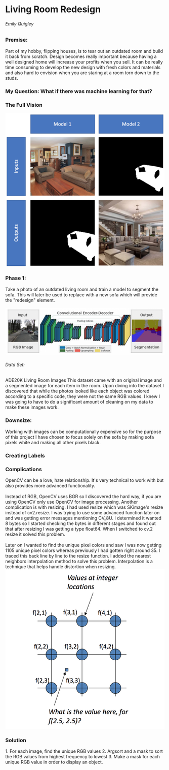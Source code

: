 <h1> Living Room Redesign</h1>

<h6>Emily Quigley</h6>  

<h3>Premise:</h3> Part of my hobby, flipping houses, is to tear out an outdated room and build it back from scratch. Design becomes really important because having a well designed home will increase your profits when you sell. It can be really time consuming to develop the new design with fresh colors and materials and also hard to envision when you are staring at a room torn down to the studs.

<h3>My Question: What if there was machine learning for that? </h3>

<h3>The Full Vision</h3> 


<img src='images/model_diagram.png'>

<h3>Phase 1:</h3> Take a photo of an outdated living room and train a model to segment the sofa. This will later be used to replace with a new sofa which will provide the "redesign" element.
<br>
<br>

<img src='images/segnetarch.png'>


<h6> Data Set:</h6> ADE20K Living Room Images
This dataset came with an original image and a segmented image for each item in the room. Upon diving into the dataset I discovered that while the photos looked like each object was colored according to a specific code, they were not the same RGB values. I knew I was going to have to do a significant amount of cleaning on my data to make these images work.

<h3>Downsize:</h3> Working with images can be computationally expensive so for the purpose of this project I have chosen to focus solely on the sofa by making sofa pixels white and making all other pixels black.

<h3>Creating Labels</h3>


<h3>Complications</h3>
OpenCV can be a love, hate relationship. It's very technical to work with but also provides more advanced functionality.
<br>
<br>
Instead of RGB, OpenCV uses BGR so I discovered the hard way, if you are using OpenCV only use OpenCV for image processing.
Another complication is with resizing. I had used resize which was SKimage's resize instead of cv2.resize. I was trying to use some advanced function later on and was getting error messages mentioning CV_8U. I determined it wanted 8 bytes so I started checking the bytes in different stages and found out that after resizing I was getting a type float64. When I switched to cv.2 resize it solved this problem.
<br>
<br>
Later on I wanted to find the unique pixel colors and saw I was now getting 1105 unique pixel colors whereas previously I had gotten right around 35. I traced this back line by line to the resize function. I added the nearest neighbors interpolation method to solve this problem. Interpolation is a technique that helps handle distortion when resizing.

<img src='images/interpolation.png'>

<h3>Solution</h3>
1. For each image, find the unique RGB values
2. Argsort and a mask to sort the RGB values from highest frequency to lowest
3. Make a mask for each unique RGB value in order to display an object.




